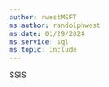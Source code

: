 ```yaml
---
author: rwestMSFT
ms.author: randolphwest
ms.date: 01/29/2024
ms.service: sql
ms.topic: include
---
```

 SSIS 
